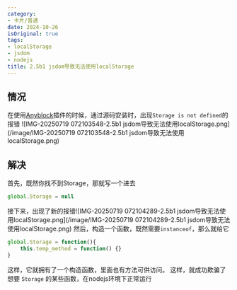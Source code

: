 ```yaml
---
category:
- 卡片/普通
date: 2024-10-26
isOriginal: true
tags:
- localStorage
- jsdom
- nodejs
title: 2.5b1 jsdom导致无法使用localStorage
---
```

## 情况
在使用[Anyblock](Anyblock)插件的时候，通过源码安装时，出现`Storage is not defined`的报错
![IMG-20250719 072103548-2.5b1 jsdom导致无法使用localStorage.png](/image/IMG-20250719 072103548-2.5b1 jsdom导致无法使用localStorage.png)
## 解决
首先，既然你找不到Storage，那就写一个进去
```js
global.Storage = null
```
接下来，出现了新的报错![IMG-20250719 072104289-2.5b1 jsdom导致无法使用localStorage.png](/image/IMG-20250719 072104289-2.5b1 jsdom导致无法使用localStorage.png)
然后，构造一个函数，既然需要`instanceof`，那么就给它
```js
global.Storage = function(){
    this.temp_method = function() {}
}
```
这样，它就拥有了一个构造函数，里面也有方法可供访问。
这样，就成功欺骗了想要 `Storage` 的某些函数，在nodejs环境下正常运行